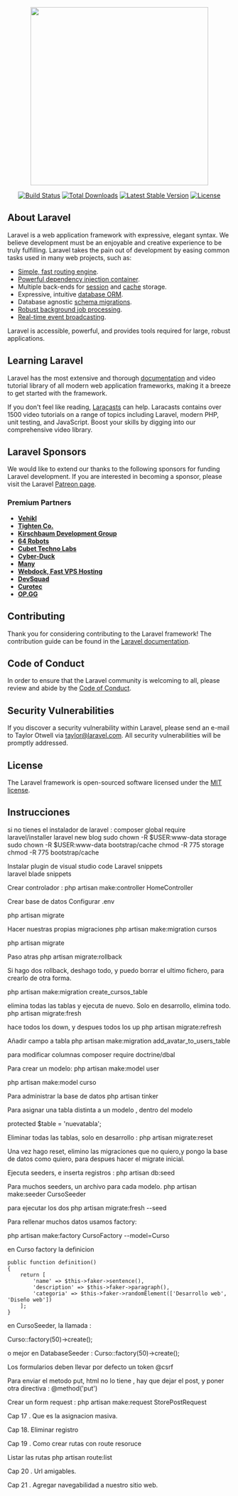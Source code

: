 <p align="center"><a href="https://laravel.com" target="_blank"><img src="https://raw.githubusercontent.com/laravel/art/master/logo-lockup/5%20SVG/2%20CMYK/1%20Full%20Color/laravel-logolockup-cmyk-red.svg" width="400"></a></p>

<p align="center">
<a href="https://travis-ci.org/laravel/framework"><img src="https://travis-ci.org/laravel/framework.svg" alt="Build Status"></a>
<a href="https://packagist.org/packages/laravel/framework"><img src="https://img.shields.io/packagist/dt/laravel/framework" alt="Total Downloads"></a>
<a href="https://packagist.org/packages/laravel/framework"><img src="https://img.shields.io/packagist/v/laravel/framework" alt="Latest Stable Version"></a>
<a href="https://packagist.org/packages/laravel/framework"><img src="https://img.shields.io/packagist/l/laravel/framework" alt="License"></a>
</p>

## About Laravel

Laravel is a web application framework with expressive, elegant syntax. We believe development must be an enjoyable and creative experience to be truly fulfilling. Laravel takes the pain out of development by easing common tasks used in many web projects, such as:

- [Simple, fast routing engine](https://laravel.com/docs/routing).
- [Powerful dependency injection container](https://laravel.com/docs/container).
- Multiple back-ends for [session](https://laravel.com/docs/session) and [cache](https://laravel.com/docs/cache) storage.
- Expressive, intuitive [database ORM](https://laravel.com/docs/eloquent).
- Database agnostic [schema migrations](https://laravel.com/docs/migrations).
- [Robust background job processing](https://laravel.com/docs/queues).
- [Real-time event broadcasting](https://laravel.com/docs/broadcasting).

Laravel is accessible, powerful, and provides tools required for large, robust applications.

## Learning Laravel

Laravel has the most extensive and thorough [documentation](https://laravel.com/docs) and video tutorial library of all modern web application frameworks, making it a breeze to get started with the framework.

If you don't feel like reading, [Laracasts](https://laracasts.com) can help. Laracasts contains over 1500 video tutorials on a range of topics including Laravel, modern PHP, unit testing, and JavaScript. Boost your skills by digging into our comprehensive video library.

## Laravel Sponsors

We would like to extend our thanks to the following sponsors for funding Laravel development. If you are interested in becoming a sponsor, please visit the Laravel [Patreon page](https://patreon.com/taylorotwell).

### Premium Partners

- **[Vehikl](https://vehikl.com/)**
- **[Tighten Co.](https://tighten.co)**
- **[Kirschbaum Development Group](https://kirschbaumdevelopment.com)**
- **[64 Robots](https://64robots.com)**
- **[Cubet Techno Labs](https://cubettech.com)**
- **[Cyber-Duck](https://cyber-duck.co.uk)**
- **[Many](https://www.many.co.uk)**
- **[Webdock, Fast VPS Hosting](https://www.webdock.io/en)**
- **[DevSquad](https://devsquad.com)**
- **[Curotec](https://www.curotec.com/services/technologies/laravel/)**
- **[OP.GG](https://op.gg)**

## Contributing

Thank you for considering contributing to the Laravel framework! The contribution guide can be found in the [Laravel documentation](https://laravel.com/docs/contributions).

## Code of Conduct

In order to ensure that the Laravel community is welcoming to all, please review and abide by the [Code of Conduct](https://laravel.com/docs/contributions#code-of-conduct).

## Security Vulnerabilities

If you discover a security vulnerability within Laravel, please send an e-mail to Taylor Otwell via [taylor@laravel.com](mailto:taylor@laravel.com). All security vulnerabilities will be promptly addressed.

## License

The Laravel framework is open-sourced software licensed under the [MIT license](https://opensource.org/licenses/MIT).


## Instrucciones
si no tienes el instalador de laravel :
composer global require laravel/installer
laravel new blog
sudo chown -R $USER:www-data storage
sudo chown -R $USER:www-data bootstrap/cache
chmod -R 775 storage
chmod -R 775 bootstrap/cache


Instalar plugin de visual studio code Laravel snippets  
laravel blade snippets

Crear controlador :
php artisan make:controller HomeController


Crear base de datos
Configurar .env

php artisan migrate

Hacer nuestras propias migraciones
php artisan make:migration cursos

php artisan migrate

Paso atras
php artisan migrate:rollback

Si hago dos rollback, deshago todo, y puedo borrar el ultimo fichero, para crearlo de otra forma.

php artisan make:migration create_cursos_table

elimina todas las tablas y ejecuta de nuevo. Solo en desarrollo, elimina todo.
php artisan migrate:fresh

hace todos los down, y despues todos los up
php artisan migrate:refresh

Añadir campo a tabla
php artisan make:migration add_avatar_to_users_table


para modificar columnas 
composer require doctrine/dbal

Para crear un modelo:
php artisan make:model user

php artisan make:model curso

Para administrar la base de datos
php artisan tinker

Para asignar una tabla distinta a un modelo , dentro del modelo

protected $table = 'nuevatabla';

Eliminar todas las tablas, solo en desarrollo :
php artisan migrate:reset

Una vez hago reset, elimino las migraciones que no quiero,y pongo la base de datos como quiero, para despues hacer el migrate inicial.


Ejecuta seeders, e inserta registros :
php artisan db:seed

Para muchos seeders, un archivo para cada modelo.
php artisan make:seeder CursoSeeder

para ejecutar los dos
php artisan migrate:fresh --seed

Para rellenar muchos datos usamos factory:

php artisan make:factory CursoFactory --model=Curso

en Curso factory la definicion

    public function definition()
    {
        return [
            'name' => $this->faker->sentence(),
            'description' => $this->faker->paragraph(),
            'categoria' => $this->faker->randomElement(['Desarrollo web', 'Diseño web'])
        ];
    }

en CursoSeeder, la llamada :

Curso::factory(50)->create();

o mejor en DatabaseSeeder : 
Curso::factory(50)->create();


Los formularios deben llevar por defecto un token @csrf

Para enviar el metodo put, html no lo tiene , hay que dejar el post, y poner otra directiva :
@method('put')

Crear un form request :
php artisan make:request StorePostRequest

Cap 17 . Que es la asignacion masiva.

Cap 18. Eliminar registro

Cap 19 . Como crear rutas con route resoruce

   Listar las rutas
php artisan route:list

Cap 20 . Url amigables.

Cap 21 . Agregar navegabilidad a nuestro sitio web.

